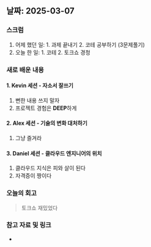 ## 날짜: 2025-03-07

### 스크럼
1. 어제 했던 일: 1. 과제 끝내기 2. 코테 공부하기 (3문제풀기)
2. 오늘 한 일: 1. 코테 2. 토크쇼 경청

### 새로 배운 내용
#### 1. Kevin 세션 - 자소서 잘쓰기
1. 뻔한 내용 쓰지 말자
2. 프로젝트 경험은 **DEEP**하게

#### 2. Alex 세션 - 기술의 변화 대처하기
1. 그냥 즐겨라

#### 3. Daniel 세션 - 클라우드 엔지니어의 위치
1. 클라우드 지식은 피와 살이 된다
2. 자격증이 짱이다

### 오늘의 회고
> 토크쇼 재밌었다

### 참고 자료 및 링크
- 